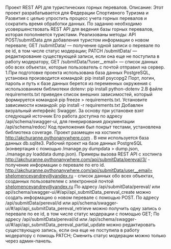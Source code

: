 Проект REST API для туристических горных перевалов. Описание:
Этот проект разрабатывается для Федерации Спортивного Туризма и Развития с целью упростить процесс учета горных перевалов и сократить время обработки данных. По заданию необходимо усовершенствовать REST API для ведения базы горных перевалов, которая пополняется туристами.
 Реализованы методы:
 API POST/submitData для добавления туристом информации о новом перевале; 
GET /submitData/ — получение одной записи о перевале по ее id, в том числе статус модерации; 
PATCH /submitData/ — редактирование существующей записи, если она еще не поступила в работу модератору, 
 GET /submitData/?user__email= — список данных обо всех объектах, которые пользователь с почтой отправил на сервер. 
1.При подготовке проекта использована база данных PostgreSQL, установка производится командой:
pip install psycopg2
Порт, логин, пароль и путь к базе данных берется из переменных окружения с использованием библиотеки dotenv:
pip install python-dotenv
2.В файле requirements.txt приведен список внешних зависимостей, который формируется командoй pip freeze > requirements.txt. Установите зависимости командой:
pip install -r requirements.txt
Добавлен визуальный интерфейс Swagger. За основу при установке взят следующий источник Его работа доступна по адресу /api/schema/swagger-ui, для генерирования документации /api/schema/redoc/
Код приложения был покрыт тестами, установлена библиотека coverage.
Проект размещен на хостинге http://akchuranne.pythonanywhere.com . В нем используется база данных db.sqlite3. Рабочий проект на базе данных PostgreSQL (конвертация с помощью /manage.py dumpdata > dump.json, ./manage.py loaddata dump.json).
 Примеры вызова REST API с хостинга http://akchuranne.pythonanywhere.com/api/submitData/pereval/3/ - получение информации о перевале по его id. http://akchuranne.pythonanywhere.com/api/submitData/user__email= shelomencevandrey@yandex.ru - список данных обо всех объектах, созданных пользователем с электронной почтой shelomencevandrey@yandex.ru
По адресу /api/submitData/pereval/ или api/schema/swagger-ui/#/api/api_submitData_pereval_create можно создать информацию о новом перевале с помощью POST.
По адресу /api/submitData/pereval/id или api/schema/swagger-ui/#/api/api_submitData_pereval_retrieve можно получить одну запись о перевале по ее id, в том числе статус модерации c помощью GET;
По адресу /api/submitData/pereval/id или /api/schema/swagger-ui/#/api/api_submitData_pereval_partial_update можно редактировать существующую запись, если она еще не поступила в работу модератору с помощь PATCH;
Сменить статус модерации можно только через админ-панель. 



